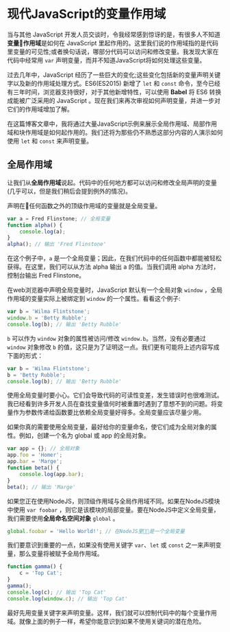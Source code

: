 # 现代JavaScript的变量作用域

当与其他 JavaScript 开发人员交谈时，令我经常感到惊讶的是，有很多人不知道**变量作用域**是如何在 JavaScript 里起作用的。这里我们说的作用域指的是代码里变量的可见性;或者换句话说，哪部分代码可以访问和修改变量。我发现大家在代码中经常用 `var` 声明变量，而并不知道JavaScript将如何处理这些变量。

过去几年中，JavaScript 经历了一些巨大的变化;这些变化包括新的变量声明关键字以及新的作用域处理方式。ES6(ES2015) 新增了 `let` 和 `const` 命令，至今已经有三年时间，浏览器支持很好，对于其他新增特性，可以使用 **Babel** 将 ES6 转换成能被广泛采用的 JavaScript 。现在我们来再次审视如何声明变量，并进一步对它们的作用域增加了解。

在这篇博客文章中，我将通过大量JavaScript示例来展示全局作用域、局部作用域和块作用域是如何起作用的。我们还将为那些仍不熟悉这部分内容的人演示如何使用 `let` 和 `const` 来声明变量。

## 全局作用域

让我们从**全局作用域**说起。代码中的任何地方都可以访问和修改全局声明的变量(几乎可以，但是我们稍后会提到例外的情况)。

声明在任何函数之外的顶级作用域的变量就是全局变量。

```js
var a = Fred Flinstone; // 全局变量
function alpha() {
    console.log(a);
}
alpha(); // 输出 'Fred Flinstone'
```

在这个例子中，`a` 是一个全局变量；因此，在我们代码中的任何函数中都能被轻松获得。在这里，我们可以从方法 alpha 输出 a 的值。当我们调用 alpha 方法时，控制台输出 Fred Flinstone。

在web浏览器中声明全局变量时，JavaScript 默认有一个全局对象 `window` ，全局作用域的变量实际上被绑定到 `window` 的一个属性。看看这个例子:

```js
var b = 'Wilma Flintstone';
window.b = 'Betty Rubble';
console.log(b); // 输出 'Betty Rubble'
```

`b` 可以作为 `window` 对象的属性被访问/修改 `window.b`。当然，没有必要通过 `window` 对象修改 `b` 的值，这只是为了证明这一点。我们更有可能将上述内容写成下面的形式：

```js
var b = 'Wilma Flintstone';
b = 'Betty Rubble';
console.log(b); // 输出 'Betty Rubble'
```

使用全局变量时要小心。它们会导致代码的可读性变差，发生错误时也很难测试。我已经看到许多开发人员在查找变量值何时被重置时遇到了意想不到的问题。将变量作为参数传递给函数要比依赖全局变量好得多。全局变量应该尽量少用。

如果你真的需要使用全局变量，最好给你的变量命名，使它们成为全局对象的属性。例如，创建一个名为 global 或 app 的全局对象。

```js
var app = {}; // 全局对象
app.foo = 'Homer';
app.bar = 'Marge';
function beta() {
    console.log(app.bar);
}
beta(); // 输出 'Marge'
```

如果您正在使用NodeJS，则顶级作用域与全局作用域不同。如果在NodeJS模块中使用 `var foobar` ，则它是该模块的局部变量。要在NodeJS中定义全局变量，我们需要使用**全局命名空间对象** `global` 。

```js
global.foobar = 'Hello World!'; // 在NodeJS里是一个全局变量
```

我们要意识到重要的一点，如果没有使用关键字 `var`、`let` 或 `const` 之一来声明变量，那么变量将被赋予全局作用域。

```js
function gamma() {
    c = 'Top Cat';
}
gamma();
console.log(c); // 输出 'Top Cat'
console.log(window.c); // 输出 'Top Cat'
```

最好先用变量关键字来声明变量。这样，我们就可以控制代码中的每个变量作用域。就像上面的例子一样，希望你能意识到如果不使用关键词的潜在危险。